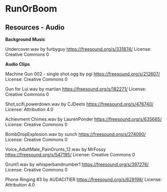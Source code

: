 # RunOrBoom

## Resources - Audio

**Background Music**

Undercover.wav by furbyguy
https://freesound.org/s/331874/
License: Creative Commons 0

**Audio Clips**

Machine Gun 002 - single shot.ogg by pgi
https://freesound.org/s/212607/
License: Creative Commons 0

Gun for Lui.wav by martian
https://freesound.org/s/182271/
License: Creative Commons 0

Shot,scifi,powerdown.wav by CJDeets
https://freesound.org/s/476740/
License: Attribution 4.0

Achievment Chimes.wav by LaurenPonder
https://freesound.org/s/635665/
License: Creative Commons 0

BombDropExplosion.wav by sunch
https://freesound.org/s/274090/
License: Creative Commons 0

Voice_AdultMale_PainGrunts_12.wav by MrFossy
https://freesound.org/s/547195/
License: Creative Commons 0

Grunt1.wav by whisperbandnumber1
https://freesound.org/s/397276/
License: Creative Commons 0

Phone Ringing #3 by AUDACITIER
https://freesound.org/s/629198/
License: Attribution 4.0

